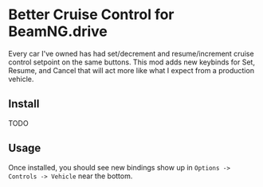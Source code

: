 # Better Cruise Control for BeamNG.drive
Every car I've owned has had set/decrement and resume/increment cruise control setpoint on the same buttons.
This mod adds new keybinds for Set, Resume, and Cancel that will act more like what I expect from a production vehicle.

## Install
TODO

## Usage
Once installed, you should see new bindings show up in `Options -> Controls -> Vehicle` near the bottom.